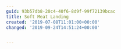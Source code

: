 ```yaml
---
guid: 93b57db8-20c4-40f6-8d9f-99f72139bcac
title: Soft Meat Landing
created: '2019-07-08T11:01:00+00:00'
changed: '2019-09-24T14:51:24+00:00'


---
```


